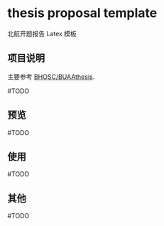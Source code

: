 # thesis proposal template

北航开题报告 Latex 模板

## 项目说明

主要参考 [BHOSC/BUAAthesis](https://github.com/BHOSC/BUAAthesis).

#TODO

## 预览

#TODO

## 使用

#TODO

## 其他

#TODO

